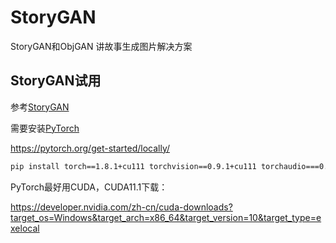 # StoryGAN
StoryGAN和ObjGAN 讲故事生成图片解决方案



## StoryGAN试用

参考[StoryGAN](https://github.com/yitong91/StoryGAN)

需要安装[PyTorch](https://pytorch.org/)

https://pytorch.org/get-started/locally/

```sh
pip install torch==1.8.1+cu111 torchvision==0.9.1+cu111 torchaudio===0.8.1 -f https://download.pytorch.org/whl/torch_stable.html
```

PyTorch最好用CUDA，CUDA11.1下载：

https://developer.nvidia.com/zh-cn/cuda-downloads?target_os=Windows&target_arch=x86_64&target_version=10&target_type=exelocal

